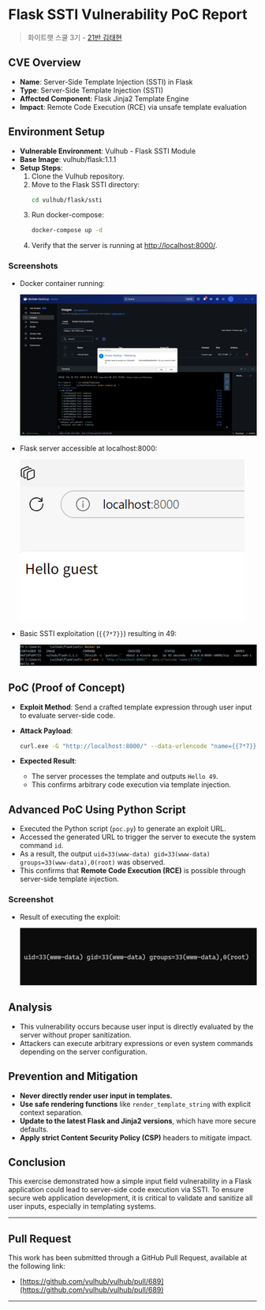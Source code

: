 # Flask SSTI Vulnerability PoC Report
> 화이트햇 스쿨 3기 - [21반 김태현](https://github.com/alexanderwangamja)

## CVE Overview
- **Name**: Server-Side Template Injection (SSTI) in Flask
- **Type**: Server-Side Template Injection (SSTI)
- **Affected Component**: Flask Jinja2 Template Engine
- **Impact**: Remote Code Execution (RCE) via unsafe template evaluation

## Environment Setup

- **Vulnerable Environment**: Vulhub - Flask SSTI Module
- **Base Image**: vulhub/flask:1.1.1
- **Setup Steps**:
  1. Clone the Vulhub repository.
  2. Move to the Flask SSTI directory:
     ```bash
     cd vulhub/flask/ssti
     ```
  3. Run docker-compose:
     ```bash
     docker-compose up -d
     ```
  4. Verify that the server is running at [http://localhost:8000/](http://localhost:8000/).

### Screenshots

- Docker container running:

  ![docker_compose](./docker_compose.png)

- Flask server accessible at localhost:8000:

  ![flask_server](./flask_server.png)

- Basic SSTI exploitation (`{{7*7}}`) resulting in 49:

  ![ssti_basic](./ssti_basic.png)

## PoC (Proof of Concept)

- **Exploit Method**: Send a crafted template expression through user input to evaluate server-side code.

- **Attack Payload**:
  ```bash
  curl.exe -G "http://localhost:8000/" --data-urlencode "name={{7*7}}"
  ```

- **Expected Result**:
  - The server processes the template and outputs `Hello 49`.
  - This confirms arbitrary code execution via template injection.

## Advanced PoC Using Python Script

- Executed the Python script (`poc.py`) to generate an exploit URL.
- Accessed the generated URL to trigger the server to execute the system command `id`.
- As a result, the output `uid=33(www-data) gid=33(www-data) groups=33(www-data),0(root)` was observed.
- This confirms that **Remote Code Execution (RCE)** is possible through server-side template injection.

### Screenshot

- Result of executing the exploit:

  ![poc_result](./poc_result.png)

## Analysis

- This vulnerability occurs because user input is directly evaluated by the server without proper sanitization.
- Attackers can execute arbitrary expressions or even system commands depending on the server configuration.

## Prevention and Mitigation

- **Never directly render user input in templates.**
- **Use safe rendering functions** like `render_template_string` with explicit context separation.
- **Update to the latest Flask and Jinja2 versions**, which have more secure defaults.
- **Apply strict Content Security Policy (CSP)** headers to mitigate impact.

## Conclusion

This exercise demonstrated how a simple input field vulnerability in a Flask application could lead to server-side code execution via SSTI. To ensure secure web application development, it is critical to validate and sanitize all user inputs, especially in templating systems.

---

## Pull Request

This work has been submitted through a GitHub Pull Request, available at the following link:

- [https://github.com/vulhub/vulhub/pull/689](https://github.com/vulhub/vulhub/pull/689)

---
